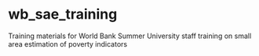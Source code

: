 # wb_sae_training
 Training materials for World Bank Summer University staff training on small area estimation of poverty indicators
